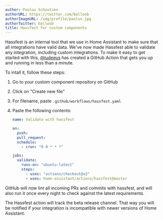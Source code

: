 ```yaml
---
author: Paulus Schoutsen
authorURL: https://twitter.com/balloob
authorImageURL: /img/profile/paulus.jpg
authorTwitter: balloob
title: Hassfest for custom components
---
```


Hassfest is an internal tool that we use in Home Assistant to make sure that all integrations have valid data. We've now made Hassfest able to validate any integration, including custom integrations. To make it easy to get started with this, [@ludeeus](https://www.github.com/ludeeus) has created a GitHub Action that gets you up and running in less than a minute.

To intall it, follow these steps:

1. Go to your custom component repository on GitHub
2. Click on "Create new file"
3. For filename, paste `.github/workflows/hassfest.yaml`
4. Paste the following contents:

   ```yaml
   name: Validate with hassfest

   on:
     push:
     pull_request:
     schedule:
       - cron: "0 0 * * *"

   jobs:
     validate:
       runs-on: "ubuntu-latest"
       steps:
         - uses: "actions/checkout@v2"
         - uses: home-assistant/actions/hassfest@master
   ```

GitHub will now lint all incoming PRs and commits with hassfest, and will also run it once every night to check against the latest requirements.

The Hassfest action will track the beta release channel. That way you will be notified if your integration is incompatible with newer versions of Home Assistant.
